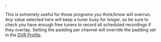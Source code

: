 :
 
This is extremely useful for those programs you think/know will overrun. 
Any value selected here will keep a tuner busy for longer, so be sure 
to check you have enough free tuners to record all scheduled recordings 
if they overlap. Setting the padding per 
channel will override the padding set in the [DVR Profile](class/profile).
